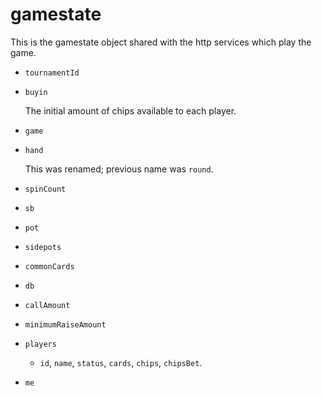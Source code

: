 gamestate
===

This is the gamestate object shared with the http services which play the game.

* `tournamentId`

* `buyin`

  The initial amount of chips available to each player.

* `game`


* `hand`

  This was renamed; previous name was `round`.

* `spinCount`

* `sb`

* `pot`

* `sidepots`

* `commonCards`

* `db`

* `callAmount`

* `minimumRaiseAmount`

* `players`
  + `id`, `name`, `status`, `cards`, `chips`, `chipsBet`.

* `me`
